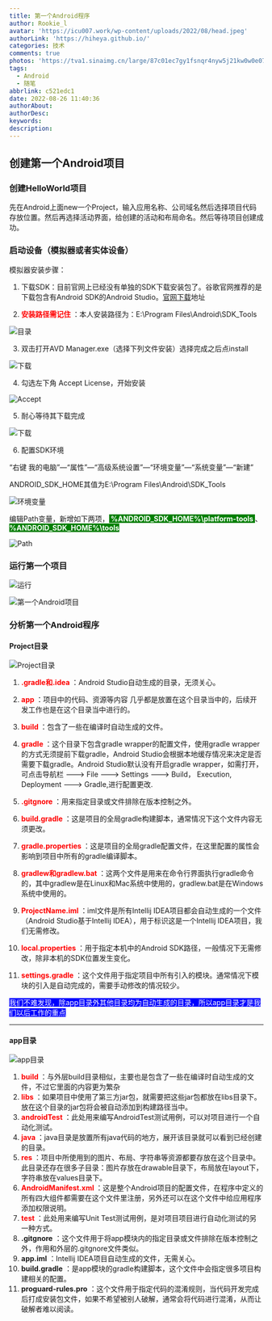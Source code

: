 ```yaml
---
title: 第一个Android程序
author: Rookie_l
avatar: 'https://icu007.work/wp-content/uploads/2022/08/head.jpeg'
authorLink: 'https://hiheya.github.io/'
categories: 技术
comments: true
photos: 'https://tva1.sinaimg.cn/large/87c01ec7gy1fsnqr4nyw5j21kw0w0e07.jpg'
tags:
  - Android
  - 随笔
abbrlink: c521edc1
date: 2022-08-26 11:40:36
authorAbout:
authorDesc:
keywords:
description:
---
```


## 创建第一个Android项目

### 创建HelloWorld项目

先在Android上面new一个Project，输入应用名称、公司域名然后选择项目代码存放位置。然后再选择活动界面，给创建的活动和布局命名。然后等待项目创建成功。

### 启动设备（模拟器或者实体设备）

模拟器安装步骤：

1. 下载SDK：目前官网上已经没有单独的SDK下载安装包了。谷歌官网推荐的是下载包含有Android SDK的Android Studio。[官网下载](https://developer.android.com/studio/)地址

2. <font color = "red"><strong> 安装路径需记住 </strong></font> ：本人安装路径为：E:\Program Files\Android\SDK_Tools

![目录](https://m.360buyimg.com/babel/jfs/t1/87812/3/29255/39841/62b9474fE6fd09a54/b52fbb814d641d1f.png)

3. 双击打开AVD Manager.exe（选择下列文件安装）选择完成之后点install

![下载](https://m.360buyimg.com/babel/jfs/t1/36673/34/16367/135571/62b947d0E35bf8fde/e82391d638b98122.png)

4. 勾选左下角  Accept License，开始安装

![Accept](https://m.360buyimg.com/babel/jfs/t1/216102/34/19510/57309/62b94867E901dfbef/32f93d3c8c72f9c3.png)

5. 耐心等待其下载完成

![下载](https://m.360buyimg.com/babel/jfs/t1/213735/7/20495/57747/62b948a8Ef5d95be8/458f6cb626d76972.png)

6. 配置SDK环境

“右键 我的电脑”—“属性”—“高级系统设置”—“环境变量”—“系统变量”—“新建”

ANDROID_SDK_HOME其值为E:\Program Files\Android\SDK_Tools

![环境变量](https://m.360buyimg.com/babel/jfs/t1/14597/4/16956/49620/62b97c9eE81609139/5ae3ef33e9c23834.png)

编辑Path变量，新增如下两项，<font style="background:green" font color = white><strong> %ANDROID_SDK_HOME%\platform-tools </strong></font> 、<font style="background:green" font color = white><strong> %ANDROID_SDK_HOME%\tools </strong></font> 

![Path](https://m.360buyimg.com/babel/jfs/t1/119511/30/23462/35517/62b97cf2E1900381f/d8be8bb741150705.png)

### 运行第一个项目

![运行](https://m.360buyimg.com/babel/jfs/t1/8552/30/18256/147697/62b954f9Eb9ea1f86/c853c46249cc52c1.png)

![第一个Android项目](https://m.360buyimg.com/babel/jfs/t1/177838/11/25850/13873/62b91a90Ead9d07eb/fe87b0ca60bff876.png)

### 分析第一个Android程序

#### Project目录

![Project目录](https://m.360buyimg.com/babel/jfs/t1/198246/23/25013/22163/62b95440Ea92a2960/08d623ec793aa4a3.png)


1. <font color = "red"><strong> .gradle和.idea </strong></font> ：Android Studio自动生成的目录，无须关心。

1. <font color = "red"><strong> app </strong></font> ：项目中的代码、资源等内容 几乎都是放置在这个目录当中的，后续开发工作也是在这个目录当中进行的。

1. <font color = "red"><strong> build </strong></font> ：包含了一些在编译时自动生成的文件。

1. <font color = "red"><strong> gradle </strong></font> ：这个目录下包含gradle wrapper的配置文件，使用gradle wrapper的方式无须提前下载gradle，Android Studio会根据本地缓存情况来决定是否需要下载gradle。Android Studio默认没有开启gradle wrapper，如需打开，可点击导航栏 ---> File ---> Settings ---> Build， Execution, Deployment ---> Gradle,进行配置更改.

1. <font color = "red"><strong> .gitgnore </strong></font> ：用来指定目录或文件排除在版本控制之外。

1. <font color = "red"><strong> build.gradle </strong></font> ：这是项目的全局gradle构建脚本，通常情况下这个文件内容无须更改。

1. <font color = "red"><strong> gradle.properties </strong></font> ：这是项目的全局gradle配置文件，在这里配置的属性会影响到项目中所有的gradle编译脚本。

1. <font color = "red"><strong> gradlew和gradlew.bat </strong></font> ：这两个文件是用来在命令行界面执行gradle命令的，其中gradlew是在Linux和Mac系统中使用的，gradlew.bat是在Windows系统中使用的。

1. <font color = "red"><strong> ProjectName.iml </strong></font> ：iml文件是所有Intellij IDEA项目都会自动生成的一个文件（Android Studio基于Intellij IDEA），用于标识这是一个Intellij IDEA项目，我们无需修改。

1. <font color = "red"><strong> local.properties </strong></font> ：用于指定本机中的Android SDK路径，一般情况下无需修改，除非本机的SDK位置发生变化。

1. <font color = "red"><strong> settings.gradle </strong></font> ：这个文件用于指定项目中所有引入的模块。通常情况下模块的引入是自动完成的，需要手动修改的情况较少。

<font style="background:blue" font color = white> 我们不难发现，除app目录外其他目录均为自动生成的目录，所以app目录才是我们以后工作的重点 </font> 

****

#### app目录

![app目录](https://m.360buyimg.com/babel/jfs/t1/126318/30/23870/10698/62b9574eE8636e973/ca6126a62c59951b.png)

1. <font color = "red"><strong> build </strong></font> ：与外层build目录相似，主要也是包含了一些在编译时自动生成的文件，不过它里面的内容更为繁杂
1. <font color = "red"><strong> libs </strong></font> ：如果项目中使用了第三方jar包，就需要把这些jar包都放在libs目录下。放在这个目录的jar包将会被自动添加到构建路径当中。
1. <font color = "red"><strong> androidTest </strong></font> ：此处用来编写AndroidTest测试用例，可以对项目进行一个自动化测试。
1. <font color = "red"><strong> java </strong></font> ：java目录是放置所有java代码的地方，展开该目录就可以看到已经创建的目录。
1. <font color = "red"><strong> res  </strong></font> ：项目中所使用到的图片、布局、字符串等资源都要存放在这个目录中。此目录还存在很多子目录：图片存放在drawable目录下，布局放在layout下，字符串放在values目录下。
1. <font color = "red"><strong> AndroidManifest.xml </strong></font> ：这是整个Android项目的配置文件，在程序中定义的所有四大组件都需要在这个文件里注册，另外还可以在这个文件中给应用程序添加权限说明。
1. <font color = "red"><strong> test </strong></font> ：此处用来编写Unit Test测试用例，是对项目项目进行自动化测试的另一种方式。
1. **.gitgnore** ：这个文件用于将app模块内的指定目录或文件排除在版本控制之外，作用和外层的.gitgnore文件类似。
1. **app.iml** ：Intellij IDEA项目自动生成的文件，无需关心。
1. **build.gradle** ：是app模块的gradle构建脚本，这个文件中会指定很多项目构建相关的配置。
1. **proguard-rules.pro** ：这个文件用于指定代码的混淆规则，当代码开发完成后打成安装包文件，如果不希望被别人破解，通常会将代码进行混淆，从而让破解者难以阅读。
